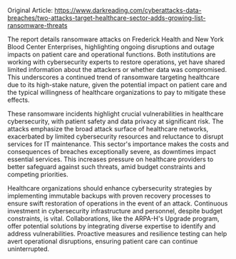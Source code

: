Original Article: https://www.darkreading.com/cyberattacks-data-breaches/two-attacks-target-healthcare-sector-adds-growing-list-ransomware-threats

The report details ransomware attacks on Frederick Health and New York Blood Center Enterprises, highlighting ongoing disruptions and outage impacts on patient care and operational functions. Both institutions are working with cybersecurity experts to restore operations, yet have shared limited information about the attackers or whether data was compromised. This underscores a continued trend of ransomware targeting healthcare due to its high-stake nature, given the potential impact on patient care and the typical willingness of healthcare organizations to pay to mitigate these effects.

These ransomware incidents highlight crucial vulnerabilities in healthcare cybersecurity, with patient safety and data privacy at significant risk. The attacks emphasize the broad attack surface of healthcare networks, exacerbated by limited cybersecurity resources and reluctance to disrupt services for IT maintenance. This sector's importance makes the costs and consequences of breaches exceptionally severe, as downtimes impact essential services. This increases pressure on healthcare providers to better safeguard against such threats, amid budget constraints and competing priorities.

Healthcare organizations should enhance cybersecurity strategies by implementing immutable backups with proven recovery processes to ensure swift restoration of operations in the event of an attack. Continuous investment in cybersecurity infrastructure and personnel, despite budget constraints, is vital. Collaborations, like the ARPA-H's Upgrade program, offer potential solutions by integrating diverse expertise to identify and address vulnerabilities. Proactive measures and resilience testing can help avert operational disruptions, ensuring patient care can continue uninterrupted.